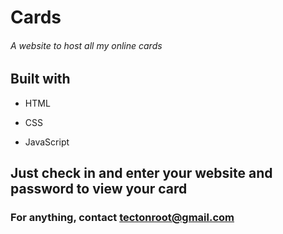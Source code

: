 # Cards
###### A website to host all my online cards

## Built with

- HTML

- CSS

- JavaScript

## Just check in and enter your website and password to view your card

### For anything, contact tectonroot@gmail.com
